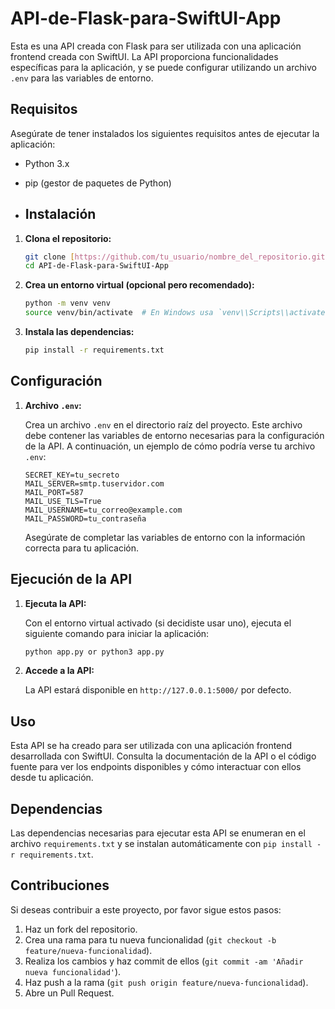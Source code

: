 # API-de-Flask-para-SwiftUI-App
Esta es una API creada con Flask para ser utilizada con una aplicación frontend creada con SwiftUI. La API proporciona funcionalidades específicas para la aplicación, y se puede configurar utilizando un archivo `.env` para las variables de entorno.


## Requisitos

Asegúrate de tener instalados los siguientes requisitos antes de ejecutar la aplicación:

- Python 3.x
- pip (gestor de paquetes de Python)

- ## Instalación

1. **Clona el repositorio:**

    ```bash
    git clone [https://github.com/tu_usuario/nombre_del_repositorio.git](https://github.com/DLeonProyects/API-de-Flask-para-SwiftUI-App.git)
    cd API-de-Flask-para-SwiftUI-App
    ```

2. **Crea un entorno virtual (opcional pero recomendado):**

    ```bash
    python -m venv venv
    source venv/bin/activate  # En Windows usa `venv\\Scripts\\activate`
    ```

3. **Instala las dependencias:**

    ```bash
    pip install -r requirements.txt
    ```


## Configuración

1. **Archivo `.env`:**

    Crea un archivo `.env` en el directorio raíz del proyecto. Este archivo debe contener las variables de entorno necesarias para la configuración de la API. A continuación, un ejemplo de cómo podría verse tu archivo `.env`:

    ```
    SECRET_KEY=tu_secreto
    MAIL_SERVER=smtp.tuservidor.com
    MAIL_PORT=587
    MAIL_USE_TLS=True
    MAIL_USERNAME=tu_correo@example.com
    MAIL_PASSWORD=tu_contraseña
    ```

    Asegúrate de completar las variables de entorno con la información correcta para tu aplicación.

## Ejecución de la API

1. **Ejecuta la API:**

    Con el entorno virtual activado (si decidiste usar uno), ejecuta el siguiente comando para iniciar la aplicación:

    ```bash
    python app.py or python3 app.py
    ```

2. **Accede a la API:**

    La API estará disponible en `http://127.0.0.1:5000/` por defecto.

## Uso

Esta API se ha creado para ser utilizada con una aplicación frontend desarrollada con SwiftUI. Consulta la documentación de la API o el código fuente para ver los endpoints disponibles y cómo interactuar con ellos desde tu aplicación.

## Dependencias

Las dependencias necesarias para ejecutar esta API se enumeran en el archivo `requirements.txt` y se instalan automáticamente con `pip install -r requirements.txt`.

## Contribuciones

Si deseas contribuir a este proyecto, por favor sigue estos pasos:

1. Haz un fork del repositorio.
2. Crea una rama para tu nueva funcionalidad (`git checkout -b feature/nueva-funcionalidad`).
3. Realiza los cambios y haz commit de ellos (`git commit -am 'Añadir nueva funcionalidad'`).
4. Haz push a la rama (`git push origin feature/nueva-funcionalidad`).
5. Abre un Pull Request.
